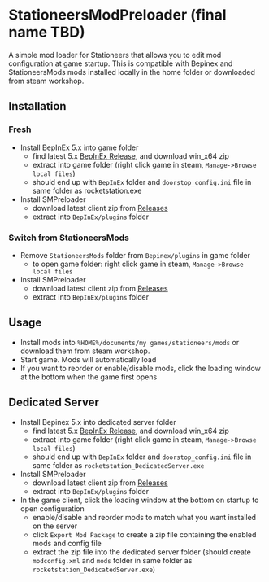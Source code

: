 # StationeersModPreloader (final name TBD)

A simple mod loader for Stationeers that allows you to edit mod configuration at game startup. This is compatible with Bepinex and StationeersMods mods installed locally in the home folder or downloaded from steam workshop.

## Installation

### Fresh
- Install BepInEx 5.x into game folder
  - find latest 5.x [BepInEx Release](https://github.com/BepInEx/BepInEx/releases), and download win_x64 zip
  - extract into game folder (right click game in steam, `Manage->Browse local files`)
  - should end up with `BepInEx` folder and `doorstop_config.ini` file in same folder as rocketstation.exe
- Install SMPreloader
  - download latest client zip from [Releases](https://github.com/tsholmes/StationeersModPreloader/releases)
  - extract into `BepInEx/plugins` folder

### Switch from StationeersMods
- Remove `StationeersMods` folder from `Bepinex/plugins` in game folder
  - to open game folder: right click game in steam, `Manage->Browse local files`
- Install SMPreloader
  - download latest client zip from [Releases](https://github.com/tsholmes/StationeersModPreloader/releases)
  - extract into `BepInEx/plugins` folder

## Usage

- Install mods into `%HOME%/documents/my games/stationeers/mods` or download them from steam workshop.
- Start game. Mods will automatically load
- If you want to reorder or enable/disable mods, click the loading window at the bottom when the game first opens

## Dedicated Server

- Install Bepinex 5.x into dedicated server folder
  - find latest 5.x [BepInEx Release](https://github.com/BepInEx/BepInEx/releases), and download win_x64 zip
  - extract into game folder (right click game in steam, `Manage->Browse local files`)
  - should end up with `BepInEx` folder and `doorstop_config.ini` file in same folder as `rocketstation_DedicatedServer.exe`
- Install SMPreloader
  - download latest client zip from [Releases](https://github.com/tsholmes/StationeersModPreloader/releases)
  - extract into `BepInEx/plugins` folder
- In the game client, click the loading window at the bottom on startup to open configuration
  - enable/disable and reorder mods to match what you want installed on the server
  - click `Export Mod Package` to create a zip file containing the enabled mods and config file
  - extract the zip file into the dedicated server folder (should create `modconfig.xml` and `mods` folder in same folder as `rocketstation_DedicatedServer.exe`)